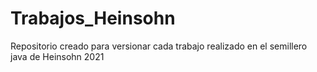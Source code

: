 # Trabajos_Heinsohn
Repositorio creado para versionar cada trabajo realizado en el semillero java de Heinsohn 2021
